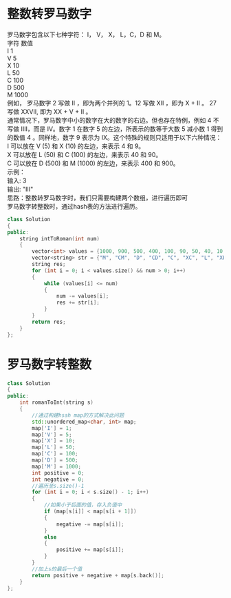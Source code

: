 # 整数转罗马数字
罗马数字包含以下七种字符： I， V， X， L，C，D 和 M。 <br>
字符          数值 <br>
I             1 <br>
V             5 <br>
X             10 <br>
L             50 <br>
C             100 <br>
D             500  <br>
M             1000 <br>
例如， 罗马数字 2 写做 II ，即为两个并列的 1。12 写做 XII ，即为 X + II 。 27 写做  XXVII, 即为 XX + V + II 。<br>
通常情况下，罗马数字中小的数字在大的数字的右边。但也存在特例，例如 4 不写做 IIII，而是 IV。数字 1 在数字 5 的左边，所表示的数等于大数 5 减小数 1 得到的数值 4 。同样地，数字 9 表示为 IX。这个特殊的规则只适用于以下六种情况：<br>
I 可以放在 V (5) 和 X (10) 的左边，来表示 4 和 9。<br>
X 可以放在 L (50) 和 C (100) 的左边，来表示 40 和 90。 <br>
C 可以放在 D (500) 和 M (1000) 的左边，来表示 400 和 900。<br>
示例：<br>
输入: 3 <br>
输出: "III" <br>
思路：整数转罗马数字时，我们只需要构建两个数组，进行遍历即可<br>
罗马数字转整数时，通过hash表的方法进行遍历。<br>
``` cpp
class Solution
{
public:
    string intToRoman(int num)
    {
        vector<int> values = {1000, 900, 500, 400, 100, 90, 50, 40, 10, 9, 5, 4, 1};
        vector<string> str = {"M", "CM", "D", "CD", "C", "XC", "L", "XL", "X", "IX", "V", "IV", "I"};
        string res;
        for (int i = 0; i < values.size() && num > 0; i++)
        {
            while (values[i] <= num)
            {
                num -= values[i];
                res += str[i];
            }
        }
        return res;
    }
};
```
# 罗马数字转整数
``` cpp
class Solution
{
public:
    int romanToInt(string s)
    {
        //通过构建hsah map的方式解决此问题
        std::unordered_map<char, int> map;
        map['I'] = 1;
        map['V'] = 5;
        map['X'] = 10;
        map['L'] = 50;
        map['C'] = 100;
        map['D'] = 500;
        map['M'] = 1000;
        int positive = 0;
        int negative = 0;
        //遍历至s.size()-1
        for (int i = 0; i < s.size() - 1; i++)
        {
            //如果小于后面的值，存入负值中
            if (map[s[i]] < map[s[i + 1]])
            {
                negative -= map[s[i]];
            }
            else
            {
                positive += map[s[i]];
            }
        }
        //加上s的最后一个值
        return positive + negative + map[s.back()];
    }
};
```
